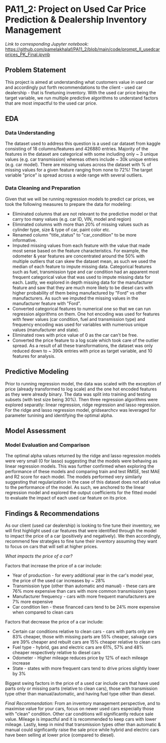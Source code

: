 # PA11_2: Project on Used Car Price Prediction & Dealership Inventory Management

_Link to corresponding Jupyter notebook:_
https://github.com/pamelakhalaf/PA11_2/blob/main/code/prompt_II_usedcarprices_PK_Final.ipynb

## Problem Statement 
This project is aimed at understanding what customers value in used car and accordingly put forth recommendations to the client - used car dealership - that is finetuning inventory. With the used car price being the target variable, we run multiple predictive algorithms to understand factors that are most impactful to the used car price. 

## EDA 
### Data Understanding 
The dataset used to address this question is a used car dataset from kaggle consisting of 18 columns/features and 426880 entries. Majority of the features in the dataset are categorical with some including only ~ 3 unique values (e.g. car transmission) whereas others include ~ 30k unique entries (e.g. car model). There are missing values across the dataset with % of missing values for a given feature ranging from none to 72%! The target variable "price" is spread across a wide range with several outliers. 
### Data Cleaning and Preparation
Given that we will be running regression models to predict car prices, we took the following measures to prepare the data for modeling: 
- Eliminated columns that are not relevant to the predictive model or that carry too many values (e.g. car ID, VIN, model and region)
- Eliminated columns with more than 20% of missing values such as cylinder type, size & type of car, paint color etc.
- Renamed column "title_status" to "car_condition" to be more informative.
- Imputed missing values from each feature with the value that made most sense based on the feature characteristics. For example, the odometer & year features are concentrated around the 50% with multiple outliers that can skew the dataset mean, as such we used the median of each feature to impute missing data. Categorical features such as fuel, transmission type and car condition had an apparent most frequent categorical value that was used to impute missing data for each. Lastly, we explored in depth missing data for the manufacturer feature and saw that they are much more likely to be diesel cars with higher probability of them being manufactured by "Ford" vs other manufacturers. As such we imputed the missing values in the manufacturer feature with "Ford".
- Converted categorical features to numerical one so that we can run regression algorithms on them. One hot encoding was used for features with fewer values (car condition, fuel and transmission type) and frequency encoding was used for variables with numerous unique values (manufacturer and state).
- Eliminated rows with price value of 0 as the car can't be free. 
- Converted the price feature to a log scale which took care of the outlier spread.
As a result of all these transformations, the dataset was only reduced down to ~ 390k entries with price as target variable, and 10 features for analysis.  

## Predictive Modeling
Prior to running regression model, the data was scaled with the exception of price (already transformed to log scale) and the one hot encoded features as they were already binary. 
The data was split into training and testing subsets (with test size being 30%). Then three regression algorithms were explored separatly: linear regression, ridge regression and lasso regression. For the ridge and lasso regression model, gridsearchcv was leveraged for parameter tunining and identifying the optimal alpha. 

## Model Assessment
### Model Evaluation and Comparison 
The optimal alpha values returned by the ridge and lasso regression models were very small (0 for lasso) suggesting that the models were behaving as linear regression models. This was further confirmed when exploring the performance of these models and comparing train and test RMSE, test MAE and R2 score for each model. The models performed very similarly suggesting that regularization in the case of this dataset does not add value to the performance of the model. As such, we anchored to the linear regression model and explored the output coefficients for the fitted model to evaluate the impact of each used car feature on its price. 

## Findings & Recommendations 
As our client (used car dealership) is looking to fine tune their inventory, we will first highlight used car features that were identified through the model to impact the price of a car (positively and negatively). We then accordingly, recommend few strategies to fine tune their inventory assuming they want to focus on cars that will sell at higher prices. 

_What impacts the price of a car?_

Factors that increase the price of a car include:
- Year of production - for every additional year in the car's model year, the price of the used car increases by ~ 28%
- Transmission type (other than automatic and manual) - these cars are 76% more expensive than cars with more common transmission types
- Manufacturer frequency - cars with more frequent manufacturers are 7% more expensive
- Car condition lien - these financed cars tend to be 24% more expensive when compared to clean cars 

Factors that decrease the price of a car include:
- Certain car conditions relative to clean cars - cars with parts only are 83% cheaper, those with missing parts are 55% cheaper, salvage cars are 39% cheaper and rebuilt cars are 15% cheaper relative to clean cars
- Fuel type - hybrid, gas and electric cars are 61%, 57% and 48% cheaper respectively relative to diesel cars
- Odometer - Higher mileage reduces price by 12% of each mileage increase
- State - states with more frequent cars tend to drive prices slightly lower by 3%

Biggest swing factors in the price of a used car include cars that have used parts only or missing parts (relative to clean cars), those with transmission type other than manual/automatic, and having fuel type other than diesel. 

_Final Recommendation:_
From an inventory management perspective, and to maximise value for your cars, focus on newer used cars especially those with "clean" condition. Other car conditions will significantly reduce sale value.
Mileage is impactful and it is recommended to keep cars with lower mileage.
Lastly, keep in mind that transmission types other than automatic & manual could signficantly raise the sale price while hybrid and electric cars have been selling at lower price (compared to diesel). 
